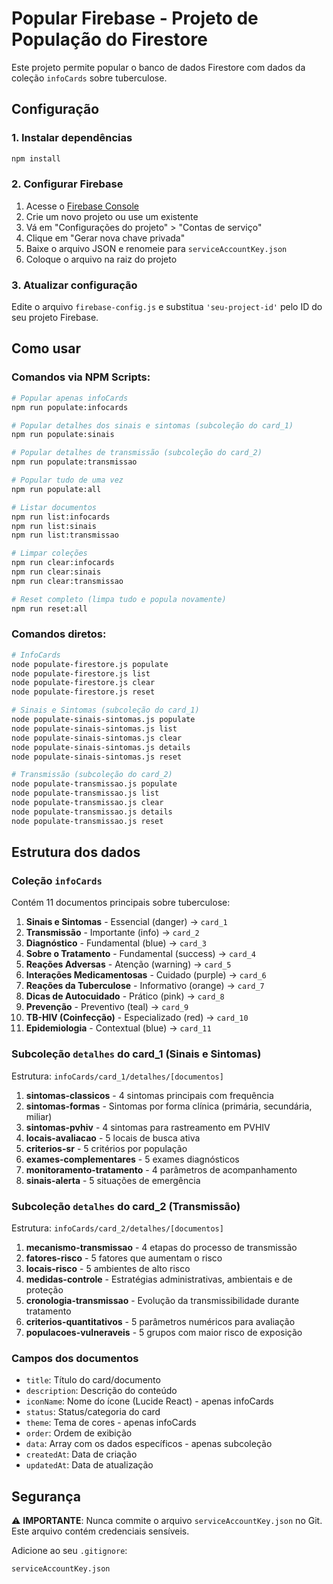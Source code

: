 # Popular Firebase - Projeto de População do Firestore

Este projeto permite popular o banco de dados Firestore com dados da coleção `infoCards` sobre tuberculose.

## Configuração

### 1. Instalar dependências
```bash
npm install
```

### 2. Configurar Firebase
1. Acesse o [Firebase Console](https://console.firebase.google.com/)
2. Crie um novo projeto ou use um existente
3. Vá em "Configurações do projeto" > "Contas de serviço"
4. Clique em "Gerar nova chave privada"
5. Baixe o arquivo JSON e renomeie para `serviceAccountKey.json`
6. Coloque o arquivo na raiz do projeto

### 3. Atualizar configuração
Edite o arquivo `firebase-config.js` e substitua `'seu-project-id'` pelo ID do seu projeto Firebase.

## Como usar

### Comandos via NPM Scripts:

```bash
# Popular apenas infoCards
npm run populate:infocards

# Popular detalhes dos sinais e sintomas (subcoleção do card_1)
npm run populate:sinais

# Popular detalhes de transmissão (subcoleção do card_2)
npm run populate:transmissao

# Popular tudo de uma vez
npm run populate:all

# Listar documentos
npm run list:infocards
npm run list:sinais
npm run list:transmissao

# Limpar coleções
npm run clear:infocards
npm run clear:sinais
npm run clear:transmissao

# Reset completo (limpa tudo e popula novamente)
npm run reset:all
```

### Comandos diretos:

```bash
# InfoCards
node populate-firestore.js populate
node populate-firestore.js list
node populate-firestore.js clear
node populate-firestore.js reset

# Sinais e Sintomas (subcoleção do card_1)
node populate-sinais-sintomas.js populate
node populate-sinais-sintomas.js list
node populate-sinais-sintomas.js clear
node populate-sinais-sintomas.js details
node populate-sinais-sintomas.js reset

# Transmissão (subcoleção do card_2)
node populate-transmissao.js populate
node populate-transmissao.js list
node populate-transmissao.js clear
node populate-transmissao.js details
node populate-transmissao.js reset
```

## Estrutura dos dados

### Coleção `infoCards`
Contém 11 documentos principais sobre tuberculose:

1. **Sinais e Sintomas** - Essencial (danger) → `card_1`
2. **Transmissão** - Importante (info) → `card_2`
3. **Diagnóstico** - Fundamental (blue) → `card_3`
4. **Sobre o Tratamento** - Fundamental (success) → `card_4`
5. **Reações Adversas** - Atenção (warning) → `card_5`
6. **Interações Medicamentosas** - Cuidado (purple) → `card_6`
7. **Reações da Tuberculose** - Informativo (orange) → `card_7`
8. **Dicas de Autocuidado** - Prático (pink) → `card_8`
9. **Prevenção** - Preventivo (teal) → `card_9`
10. **TB-HIV (Coinfecção)** - Especializado (red) → `card_10`
11. **Epidemiologia** - Contextual (blue) → `card_11`

### Subcoleção `detalhes` do card_1 (Sinais e Sintomas)
Estrutura: `infoCards/card_1/detalhes/[documentos]`

1. **sintomas-classicos** - 4 sintomas principais com frequência
2. **sintomas-formas** - Sintomas por forma clínica (primária, secundária, miliar)
3. **sintomas-pvhiv** - 4 sintomas para rastreamento em PVHIV
4. **locais-avaliacao** - 5 locais de busca ativa
5. **criterios-sr** - 5 critérios por população
6. **exames-complementares** - 5 exames diagnósticos
7. **monitoramento-tratamento** - 4 parâmetros de acompanhamento
8. **sinais-alerta** - 5 situações de emergência

### Subcoleção `detalhes` do card_2 (Transmissão)
Estrutura: `infoCards/card_2/detalhes/[documentos]`

1. **mecanismo-transmissao** - 4 etapas do processo de transmissão
2. **fatores-risco** - 5 fatores que aumentam o risco
3. **locais-risco** - 5 ambientes de alto risco
4. **medidas-controle** - Estratégias administrativas, ambientais e de proteção
5. **cronologia-transmissao** - Evolução da transmissibilidade durante tratamento
6. **criterios-quantitativos** - 5 parâmetros numéricos para avaliação
7. **populacoes-vulneraveis** - 5 grupos com maior risco de exposição

### Campos dos documentos
- `title`: Título do card/documento
- `description`: Descrição do conteúdo
- `iconName`: Nome do ícone (Lucide React) - apenas infoCards
- `status`: Status/categoria do card
- `theme`: Tema de cores - apenas infoCards
- `order`: Ordem de exibição
- `data`: Array com os dados específicos - apenas subcoleção
- `createdAt`: Data de criação
- `updatedAt`: Data de atualização

## Segurança

⚠️ **IMPORTANTE**: Nunca commite o arquivo `serviceAccountKey.json` no Git. Este arquivo contém credenciais sensíveis.

Adicione ao seu `.gitignore`:
```
serviceAccountKey.json
```